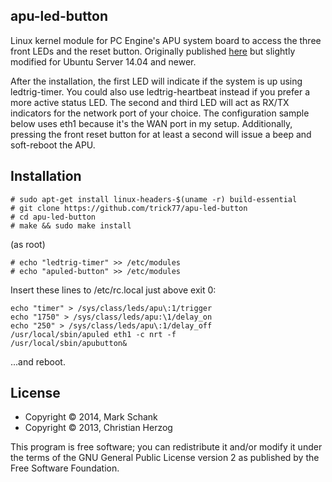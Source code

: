 ## apu-led-button

Linux kernel module for PC Engine's APU system board to access the three front LEDs and the reset button. Originally published [here](http://daduke.org/linux/apu/) but slightly modified for Ubuntu Server 14.04 and newer. 

After the installation, the first LED will indicate if the system is up using ledtrig-timer. You could also use ledtrig-heartbeat instead if you prefer a more active status LED. The second and third LED will act as RX/TX indicators for the network port of your choice. The configuration sample below uses eth1 because it's the WAN port in my setup. Additionally, pressing the front reset button for at least a second will issue a beep and soft-reboot the APU.

## Installation

```
# sudo apt-get install linux-headers-$(uname -r) build-essential
# git clone https://github.com/trick77/apu-led-button
# cd apu-led-button
# make && sudo make install
```

(as root)
```
# echo "ledtrig-timer" >> /etc/modules
# echo "apuled-button" >> /etc/modules
```

Insert these lines to /etc/rc.local just above exit 0:

```
echo "timer" > /sys/class/leds/apu\:1/trigger
echo "1750" > /sys/class/leds/apu:\1/delay_on
echo "250" > /sys/class/leds/apu\:1/delay_off
/usr/local/sbin/apuled eth1 -c nrt -f
/usr/local/sbin/apubutton&
```

...and reboot.

## License
* Copyright &copy; 2014, Mark Schank
* Copyright &copy; 2013, Christian Herzog

This program is free software; you can redistribute it and/or modify it under the terms of the GNU General Public License version 2 as published by the Free Software Foundation.
